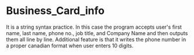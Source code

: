 # Business_Card_info
It is a string syntax practice. In this case the program accepts user's first name, last name, phone no., job title, and Company Name and then outputs them all line by line. Additional feature is that it writes the phone number in a proper canadian format when user enters 10 digits. 
